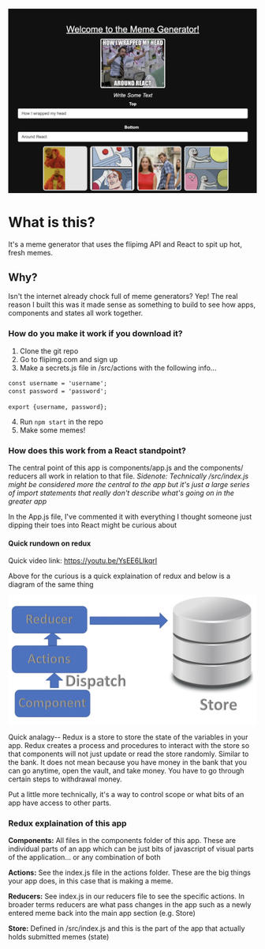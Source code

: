![alt text](https://github.com/haa-gg/React-Memes/blob/main/screenshots/app-screenshot.png?raw=true)
# What is this?

It's a meme generator that uses the flipimg API and React to spit up hot, fresh memes.

## Why?

Isn't the internet already chock full of meme generators? Yep! The real reason I built this was it made sense as something to build to see how apps, components and states all work together.

### How do you make it work if you download it?

1) Clone the git repo
2) Go to flipimg.com and sign up 
3) Make a secrets.js file in /src/actions with the following info...
```
const username = 'username';
const password = 'password';

export {username, password};
```
4) Run `npm start` in the repo
5) Make some memes!

### How does this work from a React standpoint?

The central point of this app is components/app.js and the components/ reducers all work in relation to that file.
_Sidenote: Technically /src/index.js might be considered more the central to the app but it's just a large series of import statements that really don't describe what's going on in the greater app_

In the App.js file, I've commented it with everything I thought someone just dipping their toes into React might be curious about

#### Quick rundown on redux

Quick video link: https://youtu.be/YsEE6LIkqrI

Above for the curious is a quick explaination of redux and below is a diagram of the same thing

![alt text](https://github.com/haa-gg/React-Memes/blob/main/screenshots/redux-image.png?raw=true)

Quick analagy-- Redux is a store to store the state of the variables in your app. Redux creates a process and procedures to interact with the store so that components will not just update or read the store randomly. Similar to the bank. It does not mean because you have money in the bank that you can go anytime, open the vault, and take money. You have to go through certain steps to withdrawal money.

Put a little more technically, it's a way to control scope or what bits of an app have access to other parts.

### Redux explaination of this app

**Components:** All files in the components folder of this app. These are individual parts of an app which can be just bits of javascript of visual parts of the application... or any combination of both

**Actions:** See the index.js file in the actions folder. These are the big things your app does, in this case that is making a meme.

**Reducers:** See index.js in our reducers file to see the specific actions. In broader terms reducers are what pass changes in the app such as a newly entered meme back into the main app section (e.g. Store)

**Store:** Defined in /src/index.js and this is the part of the app that actually holds submitted memes (state)
